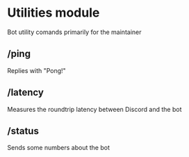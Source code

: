 # Utilities module

Bot utility comands primarily for the maintainer

## /ping

Replies with "Pong!"

## /latency

Measures the roundtrip latency between Discord and the bot

## /status

Sends some numbers about the bot
